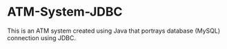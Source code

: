 # ATM-System-JDBC
This is an ATM system created using Java that portrays database (MySQL) connection using JDBC.
